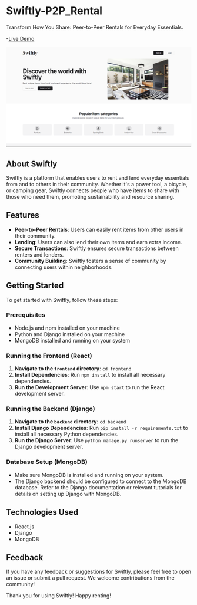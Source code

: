 # Swiftly-P2P_Rental
Transform How You Share: Peer-to-Peer Rentals for Everyday Essentials.

-[Live Demo](https://swiftly-drab.vercel.app/)

![Home Page](image.png)

## About Swiftly
Swiftly is a platform that enables users to rent and lend everyday essentials from and to others in their community. Whether it's a power tool, a bicycle, or camping gear, Swiftly connects people who have items to share with those who need them, promoting sustainability and resource sharing.

## Features
- **Peer-to-Peer Rentals**: Users can easily rent items from other users in their community.
- **Lending**: Users can also lend their own items and earn extra income.
- **Secure Transactions**: Swiftly ensures secure transactions between renters and lenders.
- **Community Building**: Swiftly fosters a sense of community by connecting users within neighborhoods.

## Getting Started
To get started with Swiftly, follow these steps:

### Prerequisites
- Node.js and npm installed on your machine
- Python and Django installed on your machine
- MongoDB installed and running on your system

### Running the Frontend (React)
1. **Navigate to the `frontend` directory**: `cd frontend`
2. **Install Dependencies**: Run `npm install` to install all necessary dependencies.
3. **Run the Development Server**: Use `npm start` to run the React development server.

### Running the Backend (Django)
1. **Navigate to the `backend` directory**: `cd backend`
2. **Install Django Dependencies**: Run `pip install -r requirements.txt` to install all necessary Python dependencies.
3. **Run the Django Server**: Use `python manage.py runserver` to run the Django development server.

### Database Setup (MongoDB)
- Make sure MongoDB is installed and running on your system.
- The Django backend should be configured to connect to the MongoDB database. Refer to the Django documentation or relevant tutorials for details on setting up Django with MongoDB.



## Technologies Used
- React.js
- Django
- MongoDB


## Feedback
If you have any feedback or suggestions for Swiftly, please feel free to open an issue or submit a pull request. We welcome contributions from the community!

Thank you for using Swiftly! Happy renting!
